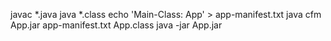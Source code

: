 javac *.java
java *.class
echo 'Main-Class: App' > app-manifest.txt
java cfm App.jar app-manifest.txt App.class
java -jar App.jar